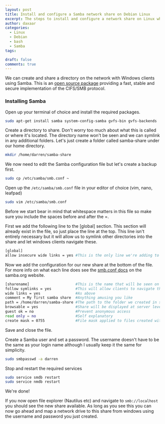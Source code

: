```yaml
---
layout: post
title: Install and configure a Samba network share on Debian Linux
excerpt: The steps to install and configure a network share on Linux which is accessible from Windows
author: daxaar
categories:
  - Linux
  - Debian
  - bash
  - Samba
tags:

draft: false
comments: true
---
```

We can create and share a directory on the network with Windows clients using Samba.  This is an
[open source package](https://www.samba.org) providing a fast, stable and secure implementation of the CIFS/SMB protocol.

### Installing Samba

Open up your terminal of choice and install the required packages.

~~~ bash
sudo apt-get install samba system-config-samba gvfs-bin gvfs-backends
~~~

Create a directory to share.  Don't worry too much about what this is called or where it's located.  The directory name won't be seen and we can symlink in any additional folders.  Let's just create a folder called samba-share under our home directory.

~~~ bash
mkdir /home/darren/samba-share
~~~


We now need to edit the Samba configuration file but let's create a backup first.

~~~ bash
sudo cp /etc/samba/smb.conf ~
~~~

Open up the `/etc/samba/smb.conf` file in your editor of choice (vim, nano, leafpad) 
~~~ bash
sudo vim /etc/samba/smb.conf
~~~

Before we start bear in mind that whitespace matters in this file so make sure you include the spaces before and after the =.

First we add the following line to the [global] section.  This section will already exist in the file, so just place the line at the top.  This line isn't entirely necessary but it will allow us to symlink other directories into the share and let windows clients navigate these.

~~~ bash
[global]
allow insecure wide links = yes #This is the only line we're adding to [global]
~~~

Now we add the configuration for our new share at the bottom of the file.  For more info on what each line does see the [smb.conf docs](https://www.samba.org/samba/docs/man/manpages-3/smb.conf.5.html) on the samba.org website.

~~~ bash
[sharename]                     #This is the name that will be seen on the network
follow symlinks = yes           #This will allow clients to navigate the content of symlinks
wide links = yes                #As above
comment = My first samba share  #Anything amusing you like
path = /home/darren/samba-share #The path to the folder we created in step 2.
browsable = yes                 #Share will be displayed at server level by client
guest ok = no                   #Prevent anonymous access
read only = no                  #Self explanatory
create mask = 0755              #File mask applied to files created within the share by a windows client
~~~

Save and close the file.

Create a Samba user and set a password.  The username doesn't have to be the same as your login name although I usually keep it the same for simplicity.
~~~ bash
sudo smbpasswd -a darren
~~~

Stop and restart the required services

~~~ bash
sudo service smdb restart
sudo service nmdb restart
~~~

We're done!

If you now open file explorer (Nautilus etc) and navigate to `smb://localhost` you should see the new share available.  As long as you see this you can now go ahead and map a network drive to this share from windows using the username and password you just created.
